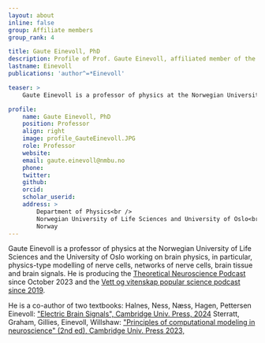 ```yaml
---
layout: about
inline: false
group: Affiliate members
group_rank: 4

title: Gaute Einevoll, PhD
description: Profile of Prof. Gaute Einevoll, affiliated member of the bioAI group.
lastname: Einevoll
publications: 'author^=*Einevoll'

teaser: >
    Gaute Einevoll is a professor of physics at the Norwegian University of Life Sciences and the University of Oslo working on brain physics.

profile:
    name: Gaute Einevoll, PhD
    position: Professor 
    align: right
    image: profile_GauteEinevoll.JPG
    role: Professor
    website: 
    email: gaute.einevoll@nmbu.no
    phone: 
    twitter: 
    github:
    orcid:
    scholar_userid:
    address: >
        Department of Physics<br />
        Norwegian University of Life Sciences and University of Oslo<br />      
        Norway
---
```


Gaute Einevoll is a professor of physics at the Norwegian University of Life Sciences and the University of Oslo working on brain physics, in particular, physics-type modelling of nerve cells, networks of nerve cells, brain tissue and brain signals.
He is producing the [Theoretical Neuroscience Podcast](https://www.theoreticalneuroscience.no) since October 2023 and the [Vett og vitenskap popular science podcast since 2019](https://www.vettogvitenskap.no).

He is a co-author of two textbooks:
Halnes, Ness, Næss, Hagen, Pettersen Einevoll: ["Electric Brain Signals", Cambridge Univ. Press, 2024](https://www.cambridge.org/electricbrainsignals)
Sterratt, Graham, Gillies, Einevoll, Willshaw: ["Principles of computational modeling in neuroscience" (2nd ed), Cambridge Univ. Press 2023,](https://www.cambridge.org/sterratt2)

